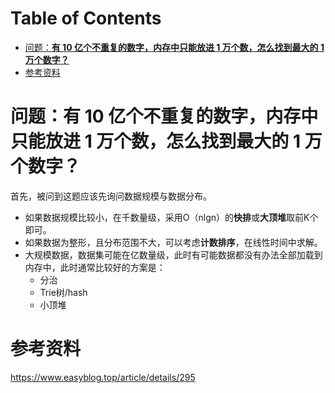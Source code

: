 # Table of Contents

* [问题：**有 10 亿个不重复的数字，内存中只能放进 1 万个数，怎么找到最大的 1 万个数字？**](#问题有-10-亿个不重复的数字内存中只能放进-1-万个数怎么找到最大的-1-万个数字)
* [参考资料](#参考资料)








# 问题：**有 10 亿个不重复的数字，内存中只能放进 1 万个数，怎么找到最大的 1 万个数字？**



首先，被问到这题应该先询问数据规模与数据分布。



+ 如果数据规模比较小，在千数量级，采用O（nlgn）的**快排**或**大顶堆**取前K个即可。
+ 如果数据为整形，且分布范围不大，可以考虑**计数排序**，在线性时间中求解。
+ 大规模数据，数据集可能在亿数量级，此时有可能数据都没有办法全部加载到内存中，此时通常比较好的方案是：
  + 分治
  + Trie树/hash
  + 小顶堆







# 参考资料

https://www.easyblog.top/article/details/295

